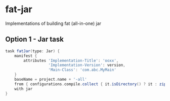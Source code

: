 # fat-jar
Implementations of building fat (all-in-one) jar

## Option 1 - Jar task
```groovy
task fatJar(type: Jar) {
    manifest {
        attributes 'Implementation-Title': 'ooxx',
                   'Implementation-Version': version,
                   'Main-Class': 'com.abc.MyMain'
    }
    baseName = project.name + '-all'
    from { configurations.compile.collect { it.isDirectory() ? it : zipTree(it) } }
    with jar
}
```
